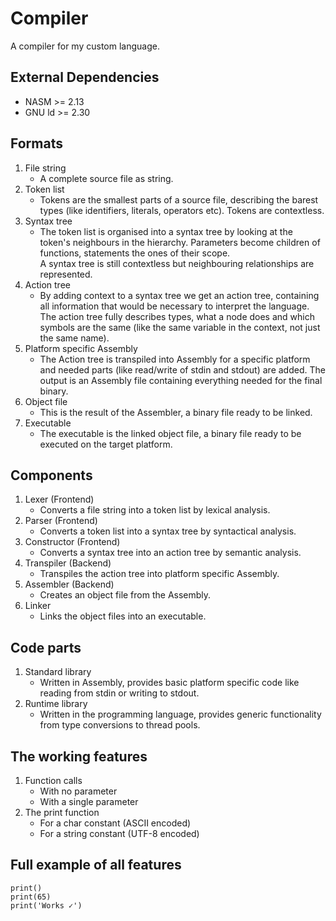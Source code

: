 # Compiler

A compiler for my custom language.

## External Dependencies

- NASM >= 2.13
- GNU ld >= 2.30

## Formats

1. File string
    - A complete source file as string.
2. Token list
    - Tokens are the smallest parts of a source file, describing the barest types (like identifiers, literals, operators etc). Tokens are contextless.
3. Syntax tree
    - The token list is organised into a syntax tree by looking at the token's neighbours in the hierarchy. Parameters become children of functions, statements the ones of their scope. \
    A syntax tree is still contextless but neighbouring relationships are represented.
4. Action tree
    - By adding context to a syntax tree we get an action tree, containing all information that would be necessary to interpret the language. The action tree fully describes types, what a node does and which symbols are the same (like the same variable in the context, not just the same name).
5. Platform specific Assembly
    - The Action tree is transpiled into Assembly for a specific platform and needed parts (like read/write of stdin and stdout) are added. The output is an Assembly file containing everything needed for the final binary.
6. Object file
    - This is the result of the Assembler, a binary file ready to be linked.
7. Executable
    - The executable is the linked object file, a binary file ready to be executed on the target platform.

## Components

1. Lexer (Frontend)
    - Converts a file string into a token list by lexical analysis.
2. Parser (Frontend)
    - Converts a token list into a syntax tree by syntactical analysis.
3. Constructor (Frontend)
    - Converts a syntax tree into an action tree by semantic analysis.
4. Transpiler (Backend)
    - Transpiles the action tree into platform specific Assembly.
5. Assembler (Backend)
    - Creates an object file from the Assembly.
6. Linker
    - Links the object files into an executable.

## Code parts

1. Standard library
    - Written in Assembly, provides basic platform specific code like reading from stdin or writing to stdout.
2. Runtime library
    - Written in the programming language, provides generic functionality from type conversions to thread pools.

## The working features

1. Function calls
   - With no parameter
   - With a single parameter
2. The print function
   - For a char constant (ASCII encoded)
   - For a string constant (UTF-8 encoded)

## Full example of all features

```
print()
print(65)
print('Works ✓')
```
